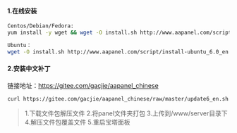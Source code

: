 #### 1.在线安装
``` bash
Centos/Debian/Fedora:
yum install -y wget && wget -O install.sh http://www.aapanel.com/script/install_6.0_en.sh && bash install.sh forum

Ubuntu：
wget -O install.sh http://www.aapanel.com/script/install-ubuntu_6.0_en.sh && sudo bash install.sh forum
```
#### 2.安装中文补丁
链接地址：https://gitee.com/gacjie/aapanel_chinese
``` bash
curl https://gitee.com/gacjie/aapanel_chinese/raw/master/update6_en.sh|bash
```
>1.下载文件包解压文件
>2.将panel文件夹打包
>3.上传到/www/server目录下
>4.解压文件包覆盖文件
>5.重启宝塔面板


